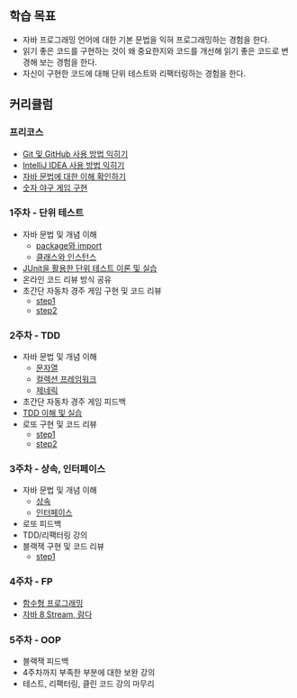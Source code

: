 ## 학습 목표
- 자바 프로그래밍 언어에 대한 기본 문법을 익혀 프로그래밍하는 경험을 한다.
- 읽기 좋은 코드를 구현하는 것이 왜 중요한지와 코드를 개선해 읽기 좋은 코드로 변경해 보는 경험을 한다.
- 자신이 구현한 코드에 대해 단위 테스트와 리팩터링하는 경험을 한다.

## 커리큘럼

### 프리코스
- [Git 및 GitHub 사용 방법 익히기](https://github.com/LEE-Yerim/java-TIL/blob/step1/GIT.md)
- [IntelliJ IDEA 사용 방법 익히기](https://github.com/LEE-Yerim/java-TIL/blob/step1/INTELLIJ.md)
- [자바 문법에 대한 이해 확인하기](https://github.com/LEE-Yerim/java-TIL/blob/step1/JAVA.md)
- [숫자 야구 게임 구현](https://github.com/LEE-Yerim/java-baseball-precourse/tree/step1)

### 1주차 - 단위 테스트
- 자바 문법 및 개념 이해
    - [package와 import]()
    - [클래스와 인스턴스]()
- [JUnit을 활용한 단위 테스트 이론 및 실습](https://github.com/LEE-Yerim/java-TIL/blob/step1/src/main/java/study1/JUnit.md)
- 온라인 코드 리뷰 방식 공유
- 초간단 자동차 경주 게임 구현 및 코드 리뷰
    - [step1](https://github.com/LEE-Yerim/java-racingcar/tree/step1)
    - [step2](https://github.com/LEE-Yerim/java-racingcar/tree/step2)

### 2주차 - TDD
- 자바 문법 및 개념 이해
    - [문자열]()
    - [컬렉션 프레임워크]()
    - [제네릭]()
- 초간단 자동차 경주 게임 피드백
- [TDD 이해 및 실습](https://github.com/LEE-Yerim/java-TIL/blob/step1/src/main/java/study2/TDD.md)
- 로또 구현 및 코드 리뷰
    - [step1](https://github.com/LEE-Yerim/java-lotto/tree/step1)
    - [step2](https://github.com/LEE-Yerim/java-lotto/tree/step2)

### 3주차 - 상속, 인터페이스
- 자바 문법 및 개념 이해
    - [상속](https://github.com/LEE-Yerim/java-TIL/blob/step1/src/main/java/study3/INHERITANCE.md)
    - [인터페이스](https://github.com/LEE-Yerim/java-TIL/blob/step1/src/main/java/study3/INTERFACE.md)
- 로또 피드백
- TDD/리팩터링 강의
- 블랙잭 구현 및 코드 리뷰
    - [step1](https://github.com/LEE-Yerim/java-blackjack/tree/step1)

### 4주차 - FP
- [함수형 프로그래밍]()
- [자바 8 Stream, 람다]()

### 5주차 - OOP
- 블랙잭 피드백
- 4주차까지 부족한 부분에 대한 보완 강의
- 테스트, 리팩터링, 클린 코드 강의 마무리
